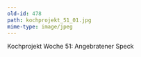 ```yaml
---
old-id: 478
path: kochprojekt_51_01.jpg
mime-type: image/jpeg
---
```

Kochprojekt Woche 51:
Angebratener Speck
